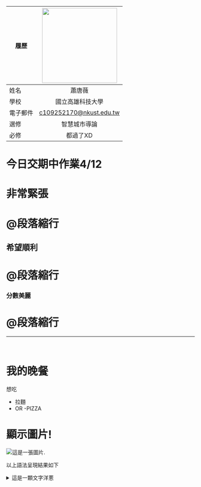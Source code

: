 
|      履歷        |<img src="https://ucarecdn.com/8b756a96-8495-4d00-9201-601d6b49c700/" width=200 height=200/>|
| ---------------- |:-----------------------------:|
| 姓名             | 蕭唐薇                           |
| 學校             | 國立高雄科技大學                  |
| 電子郵件         | c109252170@nkust.edu.tw          |
| 選修             | 智慧城市導論                     |
| 必修             | 都過了XD                         |


# 今日交期中作業4/12<br>

# 非常緊張
# @段落縮行<br>

## 希望順利
# @段落縮行<br>

### 分數美麗
# @段落縮行<br>



<hr><br>

# 我的晚餐<br>

想吃
- 拉麵
 - OR
  -PIZZA



# 顯示圖片!<br>

![這是一張圖片.](https://shoplineimg.com/5670feec039055febe00003a/651d2eb435140d2302b85085/800x.jpg?)


  以上語法呈現結果如下<br>

<details><summary> 這是一顆文字洋蔥 </summary><blockquote>
<details><summary> 第一層 </summary><blockquote>
<details><summary> 第二層 </summary><blockquote>
<details><summary> 第三層 </summary><blockquote>
<details><summary> 第四層 </summary><blockquote>
<details><summary> 第五層 </summary><blockquote>

~~~
登
登
登
~~~
</blockquote></details>
</blockquote></details>
</blockquote></details>
</blockquote></details>
</blockquote></details>
<br><br>



